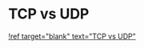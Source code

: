 # TCP vs UDP


[!ref target="blank" text="TCP vs UDP"](https://github.com/karanpratapsingh/system-design?tab=readme-ov-file#tcp-and-udp)

